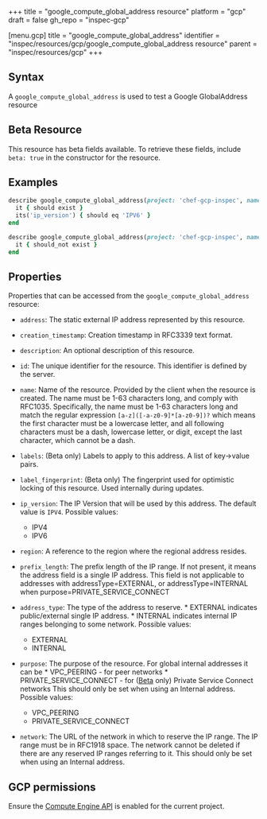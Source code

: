 +++
title = "google_compute_global_address resource"
platform = "gcp"
draft = false
gh_repo = "inspec-gcp"

[menu.gcp]
title = "google_compute_global_address"
identifier = "inspec/resources/gcp/google_compute_global_address resource"
parent = "inspec/resources/gcp"
+++

## Syntax

A `google_compute_global_address` is used to test a Google GlobalAddress resource


## Beta Resource
This resource has beta fields available. To retrieve these fields, include `beta: true` in the constructor for the resource.

## Examples

```ruby
describe google_compute_global_address(project: 'chef-gcp-inspec', name: 'inspec-gcp-global-address') do
  it { should exist }
  its('ip_version') { should eq 'IPV6' }
end

describe google_compute_global_address(project: 'chef-gcp-inspec', name: 'nonexistent') do
  it { should_not exist }
end
```

## Properties

Properties that can be accessed from the `google_compute_global_address` resource:


  * `address`: The static external IP address represented by this resource.

  * `creation_timestamp`: Creation timestamp in RFC3339 text format.

  * `description`: An optional description of this resource.

  * `id`: The unique identifier for the resource. This identifier is defined by the server.

  * `name`: Name of the resource. Provided by the client when the resource is created. The name must be 1-63 characters long, and comply with RFC1035.  Specifically, the name must be 1-63 characters long and match the regular expression `[a-z]([-a-z0-9]*[a-z0-9])?` which means the first character must be a lowercase letter, and all following characters must be a dash, lowercase letter, or digit, except the last character, which cannot be a dash.

  * `labels`: (Beta only) Labels to apply to this address.  A list of key->value pairs.

  * `label_fingerprint`: (Beta only) The fingerprint used for optimistic locking of this resource.  Used internally during updates.

  * `ip_version`: The IP Version that will be used by this address. The default value is `IPV4`.
  Possible values:
    * IPV4
    * IPV6

  * `region`: A reference to the region where the regional address resides.

  * `prefix_length`: The prefix length of the IP range. If not present, it means the address field is a single IP address.  This field is not applicable to addresses with addressType=EXTERNAL, or addressType=INTERNAL when purpose=PRIVATE_SERVICE_CONNECT

  * `address_type`: The type of the address to reserve.  * EXTERNAL indicates public/external single IP address. * INTERNAL indicates internal IP ranges belonging to some network.
  Possible values:
    * EXTERNAL
    * INTERNAL

  * `purpose`: The purpose of the resource. For global internal addresses it can be  * VPC_PEERING - for peer networks * PRIVATE_SERVICE_CONNECT - for ([Beta](https://terraform.io/docs/providers/google/guides/provider_versions.html) only) Private Service Connect networks  This should only be set when using an Internal address.
  Possible values:
    * VPC_PEERING
    * PRIVATE_SERVICE_CONNECT

  * `network`: The URL of the network in which to reserve the IP range. The IP range must be in RFC1918 space. The network cannot be deleted if there are any reserved IP ranges referring to it.  This should only be set when using an Internal address.


## GCP permissions

Ensure the [Compute Engine API](https://console.cloud.google.com/apis/library/compute.googleapis.com/) is enabled for the current project.
